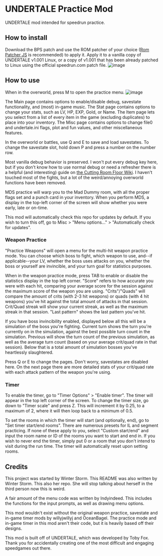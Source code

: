 # UNDERTALE Practice Mod
UNDERTALE mod intended for speedrun practice.

## How to install
Download the BPS patch and use the ROM patcher of your choice ([Rom Patcher JS](https://www.marcrobledo.com/RomPatcher.js/) is recommended) to apply it. Apply it to a vanilla copy of UNDERTALE v1.001 Linux, or a copy of v1.001 that has been already patched to Linux using the official speedrun.com patch file.
![image](https://github.com/fixylol/UndertalePracticeMod/assets/22797315/aa563c2c-561e-4157-8cad-1f02cf4c30bf)

## How to use
When in the overworld, press M to open the practice menu.
![image](https://github.com/fixylol/UndertalePracticeMod/assets/22797315/f1686c9b-f206-435c-889a-fbe855d8e61d)

The Main page contains options to enable/disable debug, savestate functionality, and (most) in-game music. The Stat page contains options to change your stats, such as LV, HP, EXP, Gold, or Name. The Item page lets you select from a list of every item in the game (excluding duplicates) to place into your inventory. The Misc page contains options to change file0 and undertale.ini flags, plot and fun values, and other miscellaneous features.

In the overworld or battles, use Q and E to save and load savestates. To change the savestate slot, hold down P and press a number on the number row.

Most vanilla debug behavior is preserved. I won't put every debug key here, but if you don't know how to use normal debug or need a refresher there is a helpful (and interesting) guide on [the Cutting Room Floor Wiki](https://tcrf.net/Undertale/Debug_Mode). I haven't touched most of the fights, but a lot of the weird/annoying overworld functions have been removed.

MDS practice will warp you to the Mad Dummy room, with all the proper flags set and a punch card in your inventory. When you perform MDS, a display in the top-left corner of the screen will show whether you were early, late or on-time.

This mod will automatically check this repo for updates by default. If you wish to turn this off, go to Misc > "Menu options..." > "Automatically check for updates".

### Weapon Practice
"Practice Weapons" will open a menu for the multi-hit weapon practice mode. You can choose which boss to fight, which weapon to use, and--if applicable--your LV, whether the boss uses attacks on you, whether the boss or yourself are invincible, and your turn goal for statistics purposes.

When in the weapon practice mode, press TAB to enable or disable the statistics display in the top left corner. "Score" refers to how accurate you were with each hit, comparing your average score for the session against the maximum score of the weapon you are using. "Crits"/"Quads" will compare the amount of crits (with 2-3 hit weapons) or quads (with 4 hit weapons) you've hit against the total amount of attacks in that session. Crit/Quad streak will show your current streak, as well as the maximum streak in that session. "Last pattern" shows the last pattern you've hit.

If you have boss invincibility enabled, displayed below all this will be a simulation of the boss you're fighting. Current turn shows the turn you're currently on in the simulation, against the best possible turn count in the simulation. Previous will show the turn count of the previous simulation, as well as the average turn count (based on your average crit/quad rate in that session). Below that is a total amount of simulation bosses you've heartlessly slaughtered.

Press Q or E to change the pages. Don't worry, savestates are disabled here. On the next page there are more detailed stats of your crit/quad rate with each attack pattern of the weapon you're using.

### Timer

To enable the timer, go to "Timer Options" > "Enable timer". The timer will appear in the top left corner of the screen. To change the timer size, go down to "Timer scale" and press Z. This will increment it by 0.25, to a maximum of 2, where it will then loop back to a minimum of 0.5.

To set the rooms in which the timer will start (and optionally, end), go to "Set timer start/end rooms". There are numerous presets for IL and segment practicing. If none of these apply to you, select "Custom start/end" and input the room name or ID of the rooms you want to start and end in. If you wish to never end the timer, simply put 0 or a room that you don't intend to visit during the run time. The timer will automatically reset upon setting rooms.

## Credits

This project was started by Winter Storm. This README was also written by Winter Storm. This also her repo. She will stop talking about herself in the third person now this is weird.

A fair amount of the menu code was written by Indyindeed. This includes the functions for the input prompts, as well as drawing menu options.

This mod wouldn't exist without the original weapon practice, savestate and in-game timer mods by willyjwillyj and OceanBagel. The practice mode and in-game timer in this mod aren't their code, but it is heavily based off their designs.

This mod is built off of UNDERTALE, which was developed by Toby Fox. Thank you for accidentally creating one of the most difficult and engaging speedgames out there.
